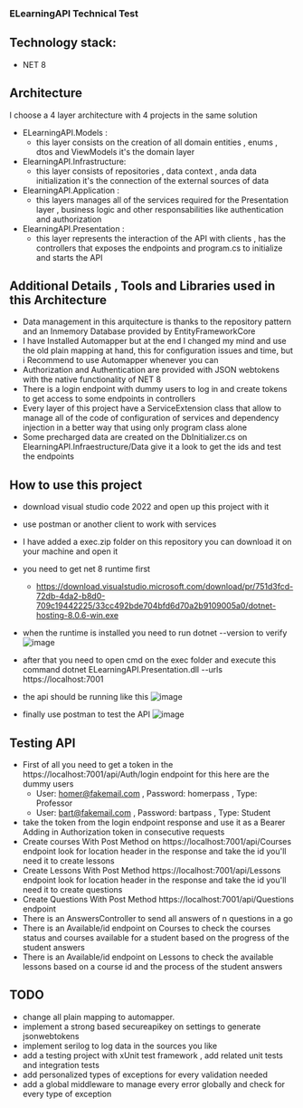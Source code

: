 ### ELearningAPI Technical Test

## Technology stack:  
   - NET 8
## Architecture 
   I choose a 4 layer architecture with 4 projects in the same solution
   - ELearningAPI.Models :
     - this layer consists on the creation of all domain entities , enums , dtos and ViewModels it's the domain layer
   - ElearningAPI.Infrastructure:
     - this layer consists of repositories , data context , anda data initialization it's the connection of the external sources of data
   - ElearningAPI.Application :
     - this layers manages all of the services required for the Presentation layer , business logic and other responsabilities like authentication and authorization
   - ElearningAPI.Presentation :
     - this layer represents the interaction of the API with clients , has the controllers that exposes the endpoints and program.cs to initialize and starts the API

## Additional Details , Tools and Libraries used in this Architecture
   - Data management in this arquitecture is thanks to the repository pattern and an Inmemory Database provided by EntityFrameworkCore
   - I have Installed Automapper but at the end I changed my mind and use the old plain mapping at hand, this for configuration issues and time, but i Recommend to use Automapper whenever you can
   - Authorization and Authentication are provided with JSON webtokens with the native functionality of NET 8
   - There is a login endpoint with dummy users to log in and create tokens to get access to some endpoints in controllers
   - Every layer of this project have a ServiceExtension class that allow to manage all of the code of configuration of services and dependency injection in a better way that using only program class alone
   - Some precharged data are created on the DbInitializer.cs on ElearningAPI.Infraestructure/Data give it a look to get the ids and test the endpoints 

## How to use this project 
   - download visual studio code 2022 and open up this project with it
   - use postman or another client to work with services
   - I have added a exec.zip folder on this repository you can download it on your machine and open it
   - you need to get net 8 runtime first
      - https://download.visualstudio.microsoft.com/download/pr/751d3fcd-72db-4da2-b8d0-709c19442225/33cc492bde704bfd6d70a2b9109005a0/dotnet-hosting-8.0.6-win.exe
   
   - when the runtime is installed you need to run dotnet --version to verify 
   ![image](https://github.com/JSalCarr1989/ELearningAPI/assets/33041463/87df38c5-7c32-4699-a4d4-5cc09c426a54)

   - after that you need to open cmd on the exec folder and execute this command dotnet ELearningAPI.Presentation.dll --urls https://localhost:7001
   
   - the api should be running like this
   ![image](https://github.com/JSalCarr1989/ELearningAPI/assets/33041463/3ed5b031-62f0-4eee-bfc9-01670cff5a2d)

   - finally use postman to test the API
   ![image](https://github.com/JSalCarr1989/ELearningAPI/assets/33041463/456b1a8c-ced6-4404-94d3-e5aa224ca7c0)


## Testing API
   - First of all you need to get a token in the https://localhost:7001/api/Auth/login endpoint for this here are the dummy users
        - User: homer@fakemail.com , Password: homerpass , Type: Professor
        - User: bart@fakemail.com , Password: bartpass , Type: Student
   - take the token from the login endpoint response and use it as a Bearer Adding in Authorization token in consecutive requests
   - Create courses With Post Method on https://localhost:7001/api/Courses endpoint look for location header in the response and take the id you'll need it to create lessons
   - Create Lessons With Post Method https://localhost:7001/api/Lessons endpoint look for location header in the response and take the id you'll need it to create questions
   - Create Questions With Post Method https://localhost:7001/api/Questions endpoint
   - There is an AnswersController to send all answers of n questions in a go
   - There is an Available/id endpoint on Courses to check the courses status and courses available for a student based on the progress of the student answers
   - There is an Available/id endpoint on Lessons to check the available lessons based on a course id and the process of the student answers
 ## TODO
   - change all plain mapping to automapper.
   - implement a strong based secureapikey on settings to generate jsonwebtokens
   - implement serilog to log data in the sources you like
   - add a testing project with xUnit test framework , add related unit tests and integration tests
   - add personalized types of exceptions for every validation needed
   - add a global middleware to manage every error globally and check for every type of exception
